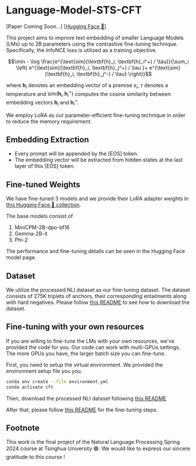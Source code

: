 # Language-Model-STS-CFT

[Paper Coming Soon...] [[Hugging Face 🤗](https://huggingface.co/collections/trapoom555/small-lms-text-embedding-663b3ec87527788a577f6852)]

This project aims to improve text embedding of smaller Language Models (LMs) up to 2B parameters using the contrastive fine-tuning technique. Specifically, the InfoNCE loss is utilized as a training objective.

$$\min  - \log \frac{e^{\text{sim}(\textbf{h}_i, \textbf{h}_i^+) / \tau}}{\sum_i \left( e^{\text{sim}(\textbf{h}_i, \textbf{h}_j^+) / \tau }+ e^{\text{sim}(\textbf{h}_i, \textbf{h}_j^-) / \tau} \right)}$$

where $\textbf{h}_i$ denotes an embedding vector of a premise $x_i$, $\tau$ denotes a temperature and $\text{sim}(\textbf{h}_i, \textbf{h}_i^+)$ computes the cosine similarity between embedding vectors $\textbf{h}_i$ and $\textbf{h}_i^+$.

We employ LoRA as our parameter-efficient fine-tuning technique in order to reduce the memory requirement.

## Embedding Extraction

- Every prompt will be appended by the [EOS] token.
- The embedding vector will be extracted from hidden states at the last layer of this [EOS] token.

## Fine-tuned Weights

We have fine-tuned 3 models and we provide their LoRA adapter weights in [this Hugging Face 🤗 collection](https://huggingface.co/collections/trapoom555/small-lms-text-embedding-663b3ec87527788a577f6852). 

The base models consist of
1. MiniCPM-2B-dpo-bf16
2. Gemma-2B-it
3. Phi-2

The performance and fine-tuning details can be seen in the Hugging Face model page.

## Dataset

We utilize the processed NLI dataset as our fine-tuning dataset. The dataset consists of 275K triplets of anchors, their corresponding entailments along with hard negatives. Please follow [this README](https://github.com/trapoom555/Language-Model-STS-CFT/blob/main/data/README.md) to see how to download the dataset.

## Fine-tuning with your own resources

If you are willing to fine-tune the LMs with your own resources, we've provided the code for you. Our code can work with multi-GPUs settings. The more GPUs you have, the larger batch size you can fine-tune.

First, you need to setup the virtual environment. We provided the environment setup file you you.

```bash
conda env create --file environment.yml
conda activate cft
```
Then, download the processed NLI dataset following [this README](https://github.com/trapoom555/Language-Model-STS-CFT/blob/main/data/README.md)

After that, please follow [this README](https://github.com/trapoom555/Language-Model-STS-CFT/blob/main/train/README.md) for the fine-tuning steps.

## Footnote

This work is the final project of the Natural Language Processing Spring 2024 course at Tsinghua University 🟣. We would like to express our sincere gratitude to this course !
